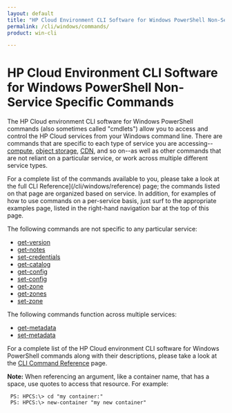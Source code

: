 ```yaml
---
layout: default
title: "HP Cloud Environment CLI Software for Windows PowerShell Non-Service Specific Commands"
permalink: /cli/windows/commands/
product: win-cli

---
```

# HP Cloud Environment CLI Software for Windows PowerShell Non-Service Specific Commands #

The HP Cloud environment CLI software for Windows PowerShell commands (also sometimes called "cmdlets") allow you to access and control the HP Cloud services from your Windows command line.  There are commands that are specific to each type of service you are accessing--[compute](/cli/windows/compute), [object storage](/cli/windows/containers-and-folders), [CDN](/cli/windows/reference#CDN), and so on--as well as other commands that are not reliant on a particular service, or work across multiple different service types. 

For a complete list of the commands available to you, please take a look at the full CLI Reference](/cli/windows/reference) page; the commands listed on that page are organized based on service.  In addition, for examples of how to use commands on a per-service basis, just surf to the appropriate examples page, listed in the right-hand navigation bar at the top of this page.

The following commands are not specific to any particular service:

* [get-version](/cli/windows/reference#getversion)
* [get-notes](/cli/windows/reference#getnotes)
* [set-credentials](/cli/windows/reference#setcredentials)
* [get-catalog](/cli/windows/reference#getcatalog)
* [get-config](/cli/windows/reference#getconfig)
* [set-config](/cli/windows/reference#setconfig)
* [get-zone](/cli/windows/reference#getzone)
* [get-zones](/cli/windows/reference#getzones)
* [set-zone](/cli/windows/reference#setzone)

The following commands function across multiple services:

* [get-metadata](/cli/windows/reference#getmetadata)
* [set-metadata](/cli/windows/reference#setmetadata)

For a complete list of the HP Cloud environment CLI software for Windows PowerShell commands along with their descriptions, please take a look at the [CLI Command Reference](/cli/windows/reference) page.

**Note:** When referencing an argument, like a container name, that has a space, use quotes to access that resource. For example:
     
     PS: HPCS:\> cd "my container:"
     PS: HPCS:\> new-container "my new container"
